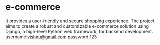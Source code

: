 # e-commerce
 It provides a user-friendly and secure shopping experience. The project aims to create a robust and customizable e-commerce solution using Django, a high-level Python web framework, for backend development.
username:vishnu@gmail.com
password:123
